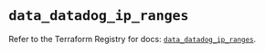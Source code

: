 # `data_datadog_ip_ranges`

Refer to the Terraform Registry for docs: [`data_datadog_ip_ranges`](https://registry.terraform.io/providers/datadog/datadog/3.74.0/docs/data-sources/ip_ranges).
